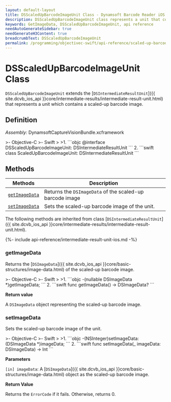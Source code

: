 ```yaml
---
layout: default-layout
title: DSScaledUpBarcodeImageUnit Class - Dynamsoft Barcode Reader iOS Edition
description: DSScaledUpBarcodeImageUnit class represents a unit that contains scaled up barcode image. It inherits from the DSIntermediateResultUnit class.
keywords: GetImageData, DSScaledUpBarcodeImageUnit, api reference
needAutoGenerateSidebar: true
needGenerateH3Content: true
breadcrumbText: DSScaledUpBarcodeImageUnit
permalink: /programming/objectivec-swift/api-reference/scaled-up-barcode-image-unit.html
---
```


# DSScaledUpBarcodeImageUnit Class

`DSScaledUpBarcodeImageUnit` extends the [`DSIntermediateResultUnit`]({{ site.dcvb_ios_api }}core/intermediate-results/intermediate-result-unit.html) that represents a unit which contains a scaled-up barcode image.

## Definition

*Assembly:* DynamsoftCaptureVisionBundle.xcframework

<div class="sample-code-prefix"></div>
>- Objective-C
>- Swift
>
>1. 
```objc
@interface DSScaledUpBarcodeImageUnit: DSIntermediateResultUnit
```
2. 
```swift
class ScaledUpBarcodeImageUnit: DSIntermediateResultUnit
```

## Methods

| Methods | Description |
| ------- | ----------- |
| [`getImageData`](#getimagedata) | Returns the `DSImageData` of the scaled-up barcode image |
| [`setImageData`](#setimagedata) | Sets the scaled-up barcode image of the unit. |

The following methods are inherited from class [`DSIntermediateResultUnit`]({{ site.dcvb_ios_api }}core/intermediate-results/intermediate-result-unit.html).

{%- include api-reference/intermediate-result-unit-ios.md -%}

### getImageData

Returns the [`DSImageData`]({{ site.dcvb_ios_api }}core/basic-structures/image-data.html) of the scaled-up barcode image.

<div class="sample-code-prefix"></div>
>- Objective-C
>- Swift
>
>1. 
```objc
-(nullable DSImageData *)getImageData;
```
2. 
```swift
func getImageData() -> DSImageData?
```

**Return value**

A `DSImageData` object representing the scaled-up barcode image.

### setImageData

Sets the scaled-up barcode image of the unit.

<div class="sample-code-prefix"></div>
>- Objective-C
>- Swift
>
>1. 
```objc
-(NSInteger)setImageData:(DSImageData *)imageData;
```
2. 
```swift
func setImageData(_ imageData: DSImageData) -> Int
```

**Parameters**

`[in] imageData`: A [`DSImageData`]({{ site.dcvb_ios_api }}core/basic-structures/image-data.html) object as the scaled-up barcode image.

**Return Value**

Returns the `ErrorCode` if it fails. Otherwise, returns 0.
